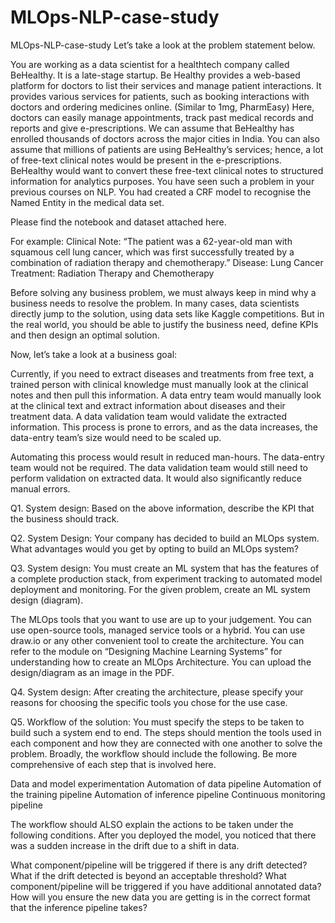 # MLOps-NLP-case-study

MLOps-NLP-case-study
Let’s take a look at the problem statement below.

You are working as a data scientist for a healthtech company called BeHealthy. It is a late-stage startup. Be Healthy provides a web-based platform for doctors to list their services and manage patient interactions. It provides various services for patients, such as booking interactions with doctors and ordering medicines online. (Similar to 1mg, PharmEasy) Here, doctors can easily manage appointments, track past medical records and reports and give e-prescriptions. We can assume that BeHealthy has enrolled thousands of doctors across the major cities in India. You can also assume that millions of patients are using BeHealthy’s services; hence, a lot of free-text clinical notes would be present in the e-prescriptions. BeHealthy would want to convert these free-text clinical notes to structured information for analytics purposes. You have seen such a problem in your previous courses on NLP. You had created a CRF model to recognise the Named Entity in the medical data set.

Please find the notebook and dataset attached here.

For example: Clinical Note: “The patient was a 62-year-old man with squamous cell lung cancer, which was first successfully treated by a combination of radiation therapy and chemotherapy.” Disease: Lung Cancer Treatment: Radiation Therapy and Chemotherapy

Before solving any business problem, we must always keep in mind why a business needs to resolve the problem. In many cases, data scientists directly jump to the solution, using data sets like Kaggle competitions. But in the real world, you should be able to justify the business need, define KPIs and then design an optimal solution.

Now, let’s take a look at a business goal:

Currently, if you need to extract diseases and treatments from free text, a trained person with clinical knowledge must manually look at the clinical notes and then pull this information. A data entry team would manually look at the clinical text and extract information about diseases and their treatment data. A data validation team would validate the extracted information. This process is prone to errors, and as the data increases, the data-entry team’s size would need to be scaled up.

Automating this process would result in reduced man-hours. The data-entry team would not be required. The data validation team would still need to perform validation on extracted data. It would also significantly reduce manual errors.

Q1. System design: Based on the above information, describe the KPI that the business should track.

Q2. System Design: Your company has decided to build an MLOps system. What advantages would you get by opting to build an MLOps system?

Q3. System design: You must create an ML system that has the features of a complete production stack, from experiment tracking to automated model deployment and monitoring. For the given problem, create an ML system design (diagram).

The MLOps tools that you want to use are up to your judgement. You can use open-source tools, managed service tools or a hybrid. You can use draw.io or any other convenient tool to create the architecture. You can refer to the module on “Designing Machine Learning Systems” for understanding how to create an MLOps Architecture. You can upload the design/diagram as an image in the PDF.

Q4. System design: After creating the architecture, please specify your reasons for choosing the specific tools you chose for the use case.

Q5. Workflow of the solution: You must specify the steps to be taken to build such a system end to end. The steps should mention the tools used in each component and how they are connected with one another to solve the problem. Broadly, the workflow should include the following. Be more comprehensive of each step that is involved here.

Data and model experimentation Automation of data pipeline Automation of the training pipeline Automation of inference pipeline Continuous monitoring pipeline

The workflow should ALSO explain the actions to be taken under the following conditions. After you deployed the model, you noticed that there was a sudden increase in the drift due to a shift in data.

What component/pipeline will be triggered if there is any drift detected? What if the drift detected is beyond an acceptable threshold? What component/pipeline will be triggered if you have additional annotated data? How will you ensure the new data you are getting is in the correct format that the inference pipeline takes?
